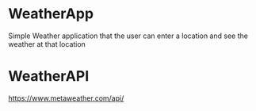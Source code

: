 # WeatherApp
Simple Weather application that the user can enter a location and see the weather at that location

# WeatherAPI
https://www.metaweather.com/api/


